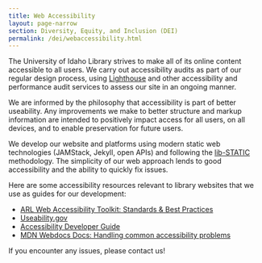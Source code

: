 ```yaml
---
title: Web Accessibility
layout: page-narrow
section: Diversity, Equity, and Inclusion (DEI)
permalink: /dei/webaccessibility.html
---
```


The University of Idaho Library strives to make all of its online content accessible to all users. 
We carry out accessibility audits as part of our regular design process, using [Lighthouse](https://web.dev/measure) and other accessibility and performance audit services to assess our site in an ongoing manner. 

We are informed by the philosophy that accessibility is part of better useability. 
Any improvements we make to better structure and markup information are intended to positively impact access for all users, on all devices, and to enable preservation for future users. 

We develop our website and platforms using modern static web technologies (JAMStack, Jekyll, open APIs) and following the [lib-STATIC](https://lib-static.github.io/)  methodology. 
The simplicity of our web approach lends to good accessibility and the ability to quickly fix issues. 

Here are some accessibility resources relevant to library websites that we use as guides for our development:

- [ARL Web Accessibility Toolkit: Standards & Best Practices](https://accessibility.arl.org/standards-best-practices/)
- [Useability.gov](https://www.usability.gov/what-and-why/accessibility.html)
- [Accessibility Developer Guide](https://www.accessibility-developer-guide.com/)
- [MDN Webdocs Docs: Handling common accessibility problems](https://developer.mozilla.org/en-US/docs/Learn/Tools_and_testing/Cross_browser_testing/Accessibility)

If you encounter any issues, please contact us!
